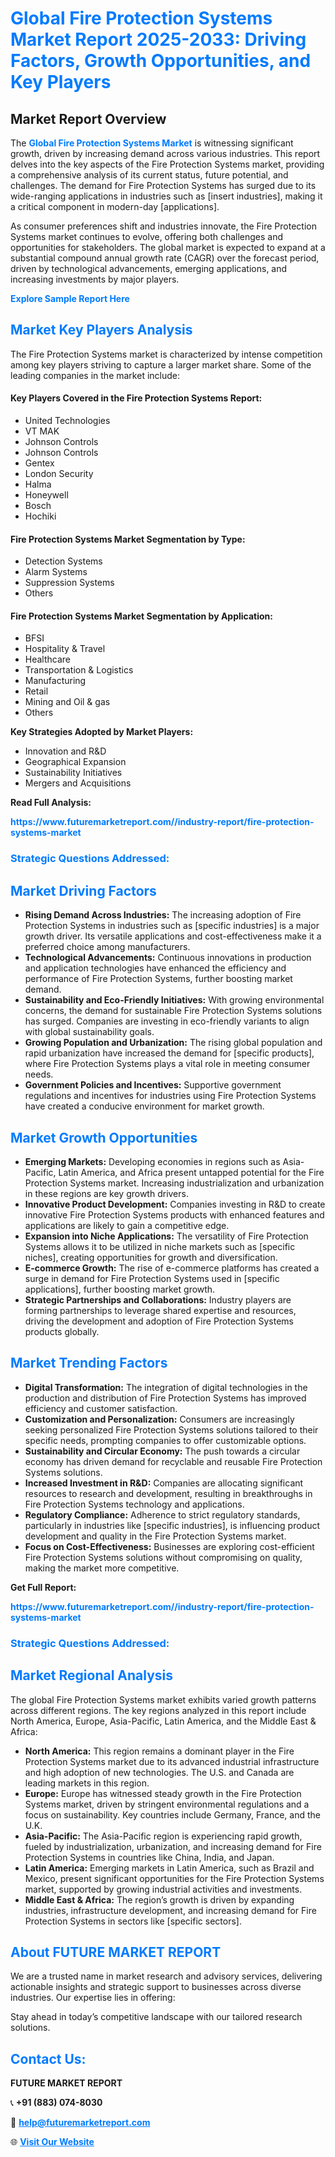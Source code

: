 <h1 style="color: #007BFF;">Global Fire Protection Systems Market Report 2025-2033: Driving Factors, Growth Opportunities, and Key Players</h1>

<section id="overview">
<h2>Market Report Overview</h2>
<p>The <a href="https://www.futuremarketreport.com//industry-report/fire-protection-systems-market" style="color: #007BFF; text-decoration: none;"><strong>Global Fire Protection Systems Market</strong></a> is witnessing significant growth, driven by increasing demand across various industries. This report delves into the key aspects of the Fire Protection Systems market, providing a comprehensive analysis of its current status, future potential, and challenges. The demand for Fire Protection Systems has surged due to its wide-ranging applications in industries such as [insert industries], making it a critical component in modern-day [applications].</p>
<p>As consumer preferences shift and industries innovate, the Fire Protection Systems market continues to evolve, offering both challenges and opportunities for stakeholders. The global market is expected to expand at a substantial compound annual growth rate (CAGR) over the forecast period, driven by technological advancements, emerging applications, and increasing investments by major players.</p>
</section>

<section id="overview">
<p><a href="https://www.futuremarketreport.com//request-sample/reportId=75395" style="color: #007BFF; text-decoration: none;"><strong>Explore Sample Report Here</strong></a></p>
</section>

<section id="key-players">
<h2 style="color: #007BFF;">Market Key Players Analysis</h2>
<p>The Fire Protection Systems market is characterized by intense competition among key players striving to capture a larger market share. Some of the leading companies in the market include:</p>
<h4>Key Players Covered in the Fire Protection Systems Report:</h4>
<ul><li>United Technologies</li><li>VT MAK</li><li>Johnson Controls</li><li>Johnson Controls</li><li>Gentex</li><li>London Security</li><li>Halma</li><li>Honeywell</li><li>Bosch</li><li>Hochiki</li></ul>
<h4>Fire Protection Systems Market Segmentation by Type:</h4>
<ul><li>Detection Systems</li><li>Alarm Systems</li><li>Suppression Systems</li><li>Others</li></ul>

<h4>Fire Protection Systems Market Segmentation by Application:</h4>
<ul><li>BFSI</li><li>Hospitality &amp; Travel</li><li>Healthcare</li><li>Transportation &amp; Logistics</li><li>Manufacturing</li><li>Retail</li><li>Mining and Oil &amp; gas</li><li>Others</li></ul>
<p><strong>Key Strategies Adopted by Market Players:</strong></p>
<ul>
<li>Innovation and R&D</li>
<li>Geographical Expansion</li>
<li>Sustainability Initiatives</li>
<li>Mergers and Acquisitions</li>
</ul>
</section>

<section>
<p><strong>Read Full Analysis: </strong></p><a href="https://www.futuremarketreport.com//industry-report/fire-protection-systems-market" style="color: #007BFF; text-decoration: none;"><strong>https://www.futuremarketreport.com//industry-report/fire-protection-systems-market</strong></a>
<h3 style="color: #007BFF;">Strategic Questions Addressed:</h3>
</section>

<section id="driving-factors">
<h2 style="color: #007BFF;">Market Driving Factors</h2>
<ul>
<li><strong>Rising Demand Across Industries:</strong> The increasing adoption of Fire Protection Systems in industries such as [specific industries] is a major growth driver. Its versatile applications and cost-effectiveness make it a preferred choice among manufacturers.</li>
<li><strong>Technological Advancements:</strong> Continuous innovations in production and application technologies have enhanced the efficiency and performance of Fire Protection Systems, further boosting market demand.</li>
<li><strong>Sustainability and Eco-Friendly Initiatives:</strong> With growing environmental concerns, the demand for sustainable Fire Protection Systems solutions has surged. Companies are investing in eco-friendly variants to align with global sustainability goals.</li>
<li><strong>Growing Population and Urbanization:</strong> The rising global population and rapid urbanization have increased the demand for [specific products], where Fire Protection Systems plays a vital role in meeting consumer needs.</li>
<li><strong>Government Policies and Incentives:</strong> Supportive government regulations and incentives for industries using Fire Protection Systems have created a conducive environment for market growth.</li>
</ul>
</section>

<section id="growth-opportunities">
<h2 style="color: #007BFF;">Market Growth Opportunities</h2>
<ul>
<li><strong>Emerging Markets:</strong> Developing economies in regions such as Asia-Pacific, Latin America, and Africa present untapped potential for the Fire Protection Systems market. Increasing industrialization and urbanization in these regions are key growth drivers.</li>
<li><strong>Innovative Product Development:</strong> Companies investing in R&D to create innovative Fire Protection Systems products with enhanced features and applications are likely to gain a competitive edge.</li>
<li><strong>Expansion into Niche Applications:</strong> The versatility of Fire Protection Systems allows it to be utilized in niche markets such as [specific niches], creating opportunities for growth and diversification.</li>
<li><strong>E-commerce Growth:</strong> The rise of e-commerce platforms has created a surge in demand for Fire Protection Systems used in [specific applications], further boosting market growth.</li>
<li><strong>Strategic Partnerships and Collaborations:</strong> Industry players are forming partnerships to leverage shared expertise and resources, driving the development and adoption of Fire Protection Systems products globally.</li>
</ul>
</section>

<section id="trending-factors">
<h2 style="color: #007BFF;">Market Trending Factors</h2>
<ul>
<li><strong>Digital Transformation:</strong> The integration of digital technologies in the production and distribution of Fire Protection Systems has improved efficiency and customer satisfaction.</li>
<li><strong>Customization and Personalization:</strong> Consumers are increasingly seeking personalized Fire Protection Systems solutions tailored to their specific needs, prompting companies to offer customizable options.</li>
<li><strong>Sustainability and Circular Economy:</strong> The push towards a circular economy has driven demand for recyclable and reusable Fire Protection Systems solutions.</li>
<li><strong>Increased Investment in R&D:</strong> Companies are allocating significant resources to research and development, resulting in breakthroughs in Fire Protection Systems technology and applications.</li>
<li><strong>Regulatory Compliance:</strong> Adherence to strict regulatory standards, particularly in industries like [specific industries], is influencing product development and quality in the Fire Protection Systems market.</li>
<li><strong>Focus on Cost-Effectiveness:</strong> Businesses are exploring cost-efficient Fire Protection Systems solutions without compromising on quality, making the market more competitive.</li>
</ul>
</section>

<section>
<p><strong>Get Full Report: </strong></p><a href="https://www.futuremarketreport.com//industry-report/fire-protection-systems-market" style="color: #007BFF; text-decoration: none;"><strong>https://www.futuremarketreport.com//industry-report/fire-protection-systems-market</strong></a>
<h3 style="color: #007BFF;">Strategic Questions Addressed:</h3>
</section>


<section id="regional-analysis">
<h2 style="color: #007BFF;">Market Regional Analysis</h2>
<p>The global Fire Protection Systems market exhibits varied growth patterns across different regions. The key regions analyzed in this report include North America, Europe, Asia-Pacific, Latin America, and the Middle East & Africa:</p>
<ul>
<li><strong>North America:</strong> This region remains a dominant player in the Fire Protection Systems market due to its advanced industrial infrastructure and high adoption of new technologies. The U.S. and Canada are leading markets in this region.</li>
<li><strong>Europe:</strong> Europe has witnessed steady growth in the Fire Protection Systems market, driven by stringent environmental regulations and a focus on sustainability. Key countries include Germany, France, and the U.K.</li>
<li><strong>Asia-Pacific:</strong> The Asia-Pacific region is experiencing rapid growth, fueled by industrialization, urbanization, and increasing demand for Fire Protection Systems in countries like China, India, and Japan.</li>
<li><strong>Latin America:</strong> Emerging markets in Latin America, such as Brazil and Mexico, present significant opportunities for the Fire Protection Systems market, supported by growing industrial activities and investments.</li>
<li><strong>Middle East & Africa:</strong> The region’s growth is driven by expanding industries, infrastructure development, and increasing demand for Fire Protection Systems in sectors like [specific sectors].</li>
</ul>
</section>

<footer>
<h2 style="color: #007BFF;">About FUTURE MARKET REPORT</h2>
<p>We are a trusted name in market research and advisory services, delivering actionable insights and strategic support to businesses across diverse industries. Our expertise lies in offering:</p>

<p>Stay ahead in today’s competitive landscape with our tailored research solutions.</p>

<h2 style="color: #007BFF;">Contact Us:</h2>
<p><strong>FUTURE MARKET REPORT</strong></p>
<p>📞 <strong>+91 (883) 074-8030</strong></p>
<p>📧 <strong><a href="mailto:help@futuremarketreport.com" style="color: #007BFF;">help@futuremarketreport.com</a></strong></p>
<p>🌐 <strong><a href="https://www.futuremarketreport.com/" style="color: #007BFF;">Visit Our Website</a></strong></p>
</footer>